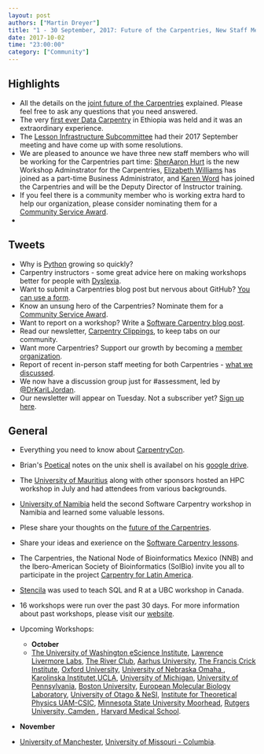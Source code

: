 ```yaml
---
layout: post
authors: ["Martin Dreyer"]
title: "1 - 30 September, 2017: Future of the Carpentries, New Staff Members, Community Service Awards, CarpentryCon"
date: 2017-10-02
time: "23:00:00"
category: ["Community"]
---
```


## Highlights
* All the details on the [joint future of the Carpentries]({{site.baseurl}}/blog/2017/09/merger.html) explained. Please feel free to ask any questions that you need answered.
* The very [first ever Data Carpentry]({{site.baseurl}}/blog/2017/09/ethiopia.html) in Ethiopia was held and it was an extraordinary experience.
* The [Lesson Infrastructure Subcommittee]({{site.baseurl}}/blog/2017/09/lesson-infrastructure-subcommittee.html) had their 2017 September meeting and have come up with some resolutions.
* We are pleased to anounce we have three new staff members who will be working for the Carpentries part time: [SherAaron Hurt]({{site.baseurl}}/blog/2017/09/announce-sher.html) is the new Workshop Adminstrator for the Carpentries, [Elizabeth Williams]({{site.baseurl}}/blog/2017/09/new-staff-intro.html) has joined as a part-time Business Administrator, and [Karen Word]({{site.baseurl}}/blog/2017/09/new-staff-intro.html) has joined the Carpentries and will be the Deputy Director of Instructor training.
* If you feel there is a community member who is working extra hard to help our organization, please consider nominating them for a [Community Service Award]({{site.baseurl}}/blog/2017/09/community-awards.html).
* 

## Tweets
* Why is [Python](https://stackoverflow.blog/2017/09/14/python-growing-quickly/#.Wb-IhNlX_Kw.twitter) growing so quickly?
* Carpentry instructors - some great advice here on making workshops better for people with [Dyslexia](http://www.datacarpentry.org/blog/coding-and-dyslexia/).
* Want to submit a Carpentries blog post but nervous about GitHub? [You can use a form](https://carpentries.typeform.com/to/BK55ld).
*  Know an unsung hero of the Carpentries? Nominate them for a [Community Service Award](https://software-carpentry.org/blog/2017/09/community-awards.html).
*  Want to report on a workshop? Write a [Software Carpentry blog post](https://software-carpentry.org/blog/2017/07/write-blog.html).
*  Read our newsletter, [Carpentry Clippings](http://software-carpentry.us14.list-manage.com/subscribe?u=46d7513c798c6bd41e5f58f4a&id=50c3e6d6fe), to keep tabs on our community.
*  Want more Carpentries? Support our growth by becoming a [member organization](https://software-carpentry.org/membership/).
*  Report of recent in-person staff meeting for both Carpentries - [what we discussed](http://www.datacarpentry.org/blog/davis-inperson/).
*  We now have a discussion group just for #assessment, led by [@DrKariLJordan](https://twitter.com/DrKariLJordan).
*  Our newsletter will appear on Tuesday. Not a subscriber yet? [Sign up here](http://software-carpentry.us14.list-manage.com/subscribe?u=46d7513c798c6bd41e5f58f4a&id=50c3e6d6fe).

## General
* Everything you need to know about [CarpentryCon]({{site.baseurl}}/blog/2017/08/carpentrycon.html). 
* Brian's [Poetical]({{site.baseurl}}/blog/2017/08/WaxingPoetical.html) notes on the unix shell is availabel on his [google drive](https://docs.google.com/document/d/1GpKZISA4GP2mxWgkuQbcvXElDKzMO80XqxHbR6RBbGc/edit).
* The [University of Mauritius]({{site.baseurl}}/blog/2017/09/mauritius.html) along with other sponsors hosted an HPC workshop in July and had attendees from various backgrounds.
* [University of Namibia]({{site.baseurl}}/blog/2017/09/namibia.html) held the second Software Carpentry workshop in Namibia and learned some valuable lessons.
* Plese share your thoughts on the [future of the Carpentries]({{site.baseurl}}/blog/2017/09/rfc.html).
* Share your ideas and exerience on the [Software Carpentry lessons]({{site.baseurl}}/blog/2017/09/swc-lessons.html).
* The Carpentries, the National Node of Bioinformatics Mexico (NNB) and the Ibero-American Society of Bioinformatics (SoIBio) invite you all to participate in the project [Carpentry for Latin America]({{site.baseurl}}/blog/2017/09/latin-am-lessons.html).
* [Stencila]({{site.baseurl}}/blog/2017/09/stencila-wkshp.html) was used to teach SQL and R at a UBC workshop in Canada.

* 16 workshops were run over the past 30 days. For more information about past workshops, please visit our [website]({{site.baseurl}}/workshops/past/). 
* Upcoming Workshops:
  

  * **October**
  * [The University of Washington eScience Institute](https://uwescience.github.io/2017-10-02-uw/), [Lawrence Livermore Labs](https://markcmiller86.github.io/2017-10-03-LLNL/), [The River Club](https://ctpug.github.io/2017-10-03-riverclub/), [Aarhus University](https://danm0nster.github.io/2017-10-09-aarhus/), [The Francis Crick Institute](https://psipred.github.io/2017-10-12-crick_institute/), [Oxford University](https://kpoterlowicz.github.io/2017-10-12-oxford-swc/), [University of Nebraska Omaha
](https://unlhcc.github.io/2017-10-16-UNO/), [Karolinska Institutet](https://hadrieng.github.io/2017-10-16-karolinska/),[UCLA](https://ucla-data-archive.github.io/2017-10-16-ucla/), [University of Michigan](https://umswc.github.io/2017-10-16-umswc/), [University of Pennsylvania](https://mfoos.github.io/2017-10-16-upenn-ibi/), [Boston University](https://bpteague.github.io/2017-10-17-bu/), [European Molecular Biology Laboratory](https://tobyhodges.github.io/2017-10-17-heidelberg/), [University of Otago & NeSI](https://eresearch-otago.github.io/2017-10-19-otago/), [Institute for Theoretical Physics UAM-CSIC](https://adgdt.github.io/2017-10-25-ift/), [Minnesota State University Moorhead](https://ntmoore.github.io/2017-10-27-Moorhead/), [Rutgers University, Camden
](https://russodanielp.github.io/2017-10-27-RUCamden/), [Harvard Medical School](https://sorgerlab.github.io/2017-10-30-harvard/).

* **November**
* [University of Manchester](https://njall.github.io/2017-11-06-manchester/), [University of Missouri - Columbia](https://mizzou-rcss.github.io/2017-11-07-mizzou/).
